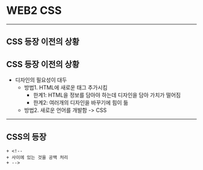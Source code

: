 # WEB2 CSS

- - -


## CSS 등장 이전의 상황

## CSS 등장 이전의 상황
+ 디자인의 필요성이 대두
	+ 방법1. HTML에 새로운 태그 추가시킴
		+ 한계1: HTML을 정보를 담아야 하는데 디자인을 담아 가치가 떨어짐
		+ 한계2: 여러개의 디자인을 바꾸기에 힘이 듦
	+ 방법2. 새로운 언어를 개발함 -> CSS




- - -

## CSS의 등장

	+ <!--
	+ 사이에 있는 것을 공백 처리
	+ -->